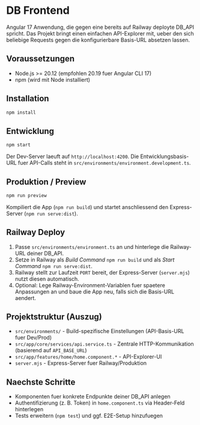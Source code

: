 # DB Frontend

Angular 17 Anwendung, die gegen eine bereits auf Railway deployte DB_API spricht. Das Projekt bringt einen einfachen API-Explorer mit, ueber den sich beliebige Requests gegen die konfigurierbare Basis-URL absetzen lassen.

## Voraussetzungen
- Node.js >= 20.12 (empfohlen 20.19 fuer Angular CLI 17)
- npm (wird mit Node installiert)

## Installation
```bash
npm install
```

## Entwicklung
```bash
npm start
```
Der Dev-Server laeuft auf `http://localhost:4200`. Die Entwicklungsbasis-URL fuer API-Calls steht in `src/environments/environment.development.ts`.

## Produktion / Preview
```bash
npm run preview
```
Kompiliert die App (`npm run build`) und startet anschliessend den Express-Server (`npm run serve:dist`).

## Railway Deploy
1. Passe `src/environments/environment.ts` an und hinterlege die Railway-URL deiner DB_API.
2. Setze in Railway als *Build Command* `npm run build` und als *Start Command* `npm run serve:dist`.
3. Railway stellt zur Laufzeit `PORT` bereit, der Express-Server (`server.mjs`) nutzt diesen automatisch.
4. Optional: Lege Railway-Environment-Variablen fuer spaetere Anpassungen an und baue die App neu, falls sich die Basis-URL aendert.

## Projektstruktur (Auszug)
- `src/environments/` - Build-spezifische Einstellungen (API-Basis-URL fuer Dev/Prod)
- `src/app/core/services/api.service.ts` - Zentrale HTTP-Kommunikation (basierend auf `API_BASE_URL`)
- `src/app/features/home/home.component.*` - API-Explorer-UI
- `server.mjs` - Express-Server fuer Railway/Produktion

## Naechste Schritte
- Komponenten fuer konkrete Endpunkte deiner DB_API anlegen
- Authentifizierung (z. B. Token) in `home.component.ts` via Header-Feld hinterlegen
- Tests erweitern (`npm test`) und ggf. E2E-Setup hinzufuegen
